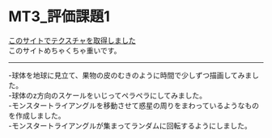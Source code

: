 # MT3_評価課題1


[このサイトでテクスチャを取得しました](https://www.solarsystemscope.com/)  
このサイトめちゃくちゃ重いです。

-----
-球体を地球に見立て、果物の皮のむきのように時間で少しずつ描画してみました。   
-球体のz方向のスケールをいじってペラペラにしてみました。  
-モンスタートライアングルを移動させて惑星の周りをまわっているようなものを作成しました。  
-モンスタートライアングルが集まってランダムに回転するようにしました。  
